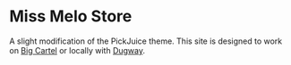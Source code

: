 # Miss Melo Store

A slight modification of the PickJuice theme. This site is designed to work on [Big Cartel](http://bigcartel.com/) or locally with [Dugway](https://github.com/bigcartel/dugway). 
